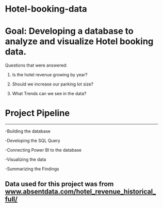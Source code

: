 # Hotel-booking-data

# Goal: Developing a database to analyze and visualize Hotel booking data.

Questions that were answered: 

1) Is the hotel revenue growing by year?

2) Should we increase our parking lot size?

3) What Trends can we see in the data?



# Project Pipeline

----------------------------

-Building the database

-Developing the SQL Query

-Connecting Power BI to the database

-Visualizing the data

-Summarizing the Findings

## Data used for this project was from www.absentdata.com/hotel_revenue_historical_full/
